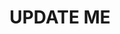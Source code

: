 ---
guid: "37C6B214-99A0-4D73-B7FF-577B6AD4DD93"
title: UPDATE ME
description: UPDATE ME
pubDate: "Tue, 28 Feb 2023 18:00:00 -0500"
itunes-explicit: "no"
itunes-episode: UPDATE ME
itunes-episodeType: full

# More info
youtube-full: UPDATE ME
discussion: UPDATE ME

# Timeline
timeline:
  - seconds: 0
    title: Intro

# File information
enclosure-url: "https://media.phor.net/csh/2023-02-28-episode-65.m4a"
enclosure-length: UPDATE ME
enclosure-type: "audio/x-m4a"
itunes-duration: UPDATE ME

# CSH information
badges:
  - type: stayed-to-end
    recipient: fulldecent
  - type: stayed-to-end
    recipient: dtedesco1
---